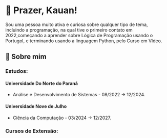 
# 👋 Prazer, Kauan!
Sou uma pessoa muito ativa e curiosa sobre qualquer tipo de tema, incluindo a programação, na qual tive o primeiro contato em 2022,começando a aprender sobre Lógica de Programação usando o Portugol, e terminando usando a linguagem Python, pelo Curso em Vídeo.
## 🚀 Sobre mim
### Estudos:
#### Universidade Do Norte do Paraná
- Análise e Desenvolvimento de Sistemas - 08/2022 -> 12/2024.
#### Universidade Nove de Julho
- Ciência da Computação - 03/2024 -> 12/2027.
### Cursos de Extensão:
